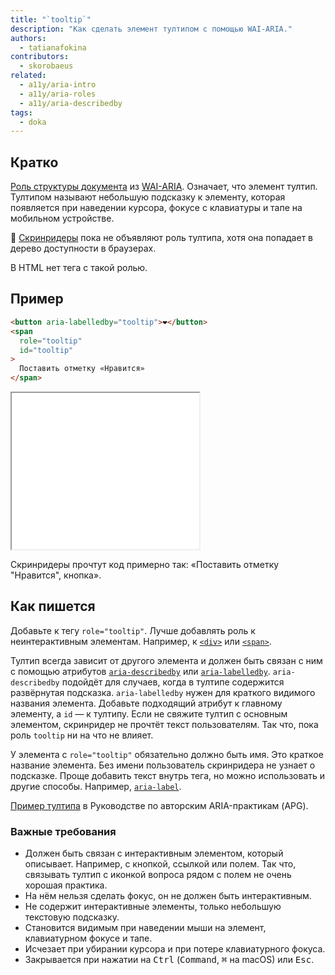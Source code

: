 ```yaml
---
title: "`tooltip`"
description: "Как сделать элемент тултипом с помощью WAI-ARIA."
authors:
  - tatianafokina
contributors:
  - skorobaeus
related:
  - a11y/aria-intro
  - a11y/aria-roles
  - a11y/aria-describedby
tags:
  - doka
---
```


## Кратко

[Роль структуры документа](/a11y/aria-roles/#roli-struktury-dokumenta) из [WAI-ARIA](/a11y/aria-intro/#specifikaciya). Означает, что элемент тултип. Тултипом называют небольшую подсказку к элементу, которая появляется при наведении курсора, фокусе с клавиатуры и тапе на мобильном устройстве.

<aside>

🚧 [Скринридеры](/a11y/screenreaders/) пока не объявляют роль тултипа, хотя она попадает в дерево доступности в браузерах.

</aside>

В HTML нет тега с такой ролью.

## Пример

```html
<button aria-labelledby="tooltip">❤️</button>
<span
  role="tooltip"
  id="tooltip"
>
  Поставить отметку «Нравится»
</span>
```

<iframe title="Кнопка с эмодзи с сердцем и тултипом к ней" src="demos/button-with-tooltip/" height="250"></iframe>

Скринридеры прочтут код примерно так: «Поставить отметку "Нравится", кнопка».

## Как пишется

Добавьте к тегу `role="tooltip"`. Лучше добавлять роль к неинтерактивным элементам. Например, к [`<div>`](/html/div/) или [`<span>`](/html/span/).

Тултип всегда зависит от другого элемента и должен быть связан с ним с помощью атрибутов [`aria-describedby`](/a11y/aria-describedby/) или [`aria-labelledby`](/a11y/aria-labelledby/). `aria-describedby` подойдёт для случаев, когда в тултипе содержится развёрнутая подсказка. `aria-labelledby` нужен для краткого видимого названия элемента. Добавьте подходящий атрибут к главному элементу, а `id` — к тултипу. Если не свяжите тултип с основным элементом, скринридер не прочтёт текст пользователям. Так что, пока роль `tooltip` ни на что не влияет.

У элемента с `role="tooltip"` обязательно должно быть имя. Это краткое название элемента. Без имени пользователь скринридера не узнает о подсказке. Проще добавить текст внутрь тега, но можно использовать и другие способы. Например, [`aria-label`](/a11y/aria-label/).

[Пример тултипа](https://www.w3.org/WAI/ARIA/apg/patterns/tooltip/) в Руководстве по авторским ARIA-практикам (APG).

### Важные требования

- Должен быть связан с интерактивным элементом, который описывает. Например, с кнопкой, ссылкой или полем. Так что, связывать тултип с иконкой вопроса рядом с полем не очень хорошая практика.
- На нём нельзя сделать фокус, он не должен быть интерактивным.
- Не содержит интерактивные элементы, только небольшую текстовую подсказку.
- Становится видимым при наведении мыши на элемент, клавиатурном фокусе и тапе.
- Исчезает при убирании курсора и при потере клавиатурного фокуса.
- Закрывается при нажатии на <kbd>Ctrl</kbd> (<kbd>Command</kbd>, <kbd>⌘</kbd> на macOS) или <kbd>Esc</kbd>.
